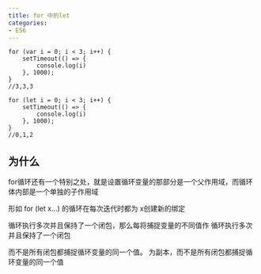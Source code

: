 ```yaml
---
title: for 中的let
categories: 
- ES6
---
```

```
for (var i = 0; i < 3; i++) {
    setTimeout(() => {
        console.log(i)
    }, 1000);    
}
//3,3,3

for (let i = 0; i < 3; i++) {
    setTimeout(() => {
        console.log(i)
    }, 1000);    
}
//0,1,2
```
## 为什么
for循环还有一个特别之处，就是设置循环变量的那部分是一个父作用域，而循环体内部是一个单独的子作用域



形如 for (let x...) 的循环在每次迭代时都为 x创建新的绑定

循环执行多次并且保持了一个闭包，那么每将捕捉变量的不同值作 循环执行多次并且保持了一个闭包


而不是所有闭包都捕捉循环变量的同一个值。 为副本，而不是所有闭包都捕捉循环变量的同一个值

